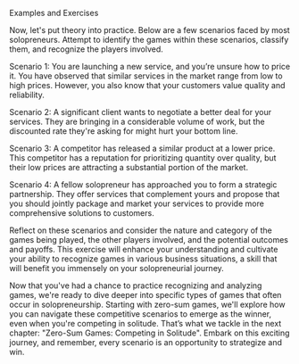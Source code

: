 Examples and Exercises

Now, let's put theory into practice. Below are a few scenarios faced by most solopreneurs. Attempt to identify the games within these scenarios, classify them, and recognize the players involved.

Scenario 1: You are launching a new service, and you’re unsure how to price it. You have observed that similar services in the market range from low to high prices. However, you also know that your customers value quality and reliability. 

Scenario 2: A significant client wants to negotiate a better deal for your services. They are bringing in a considerable volume of work, but the discounted rate they're asking for might hurt your bottom line. 

Scenario 3: A competitor has released a similar product at a lower price. This competitor has a reputation for prioritizing quantity over quality, but their low prices are attracting a substantial portion of the market.

Scenario 4: A fellow solopreneur has approached you to form a strategic partnership. They offer services that complement yours and propose that you should jointly package and market your services to provide more comprehensive solutions to customers.

Reflect on these scenarios and consider the nature and category of the games being played, the other players involved, and the potential outcomes and payoffs. This exercise will enhance your understanding and cultivate your ability to recognize games in various business situations, a skill that will benefit you immensely on your solopreneurial journey.

Now that you've had a chance to practice recognizing and analyzing games, we're ready to dive deeper into specific types of games that often occur in solopreneurship. Starting with zero-sum games, we'll explore how you can navigate these competitive scenarios to emerge as the winner, even when you're competing in solitude. That’s what we tackle in the next chapter: "Zero-Sum Games: Competing in Solitude". Embark on this exciting journey, and remember, every scenario is an opportunity to strategize and win.
